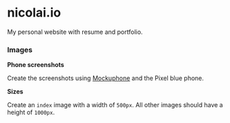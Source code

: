 # nicolai.io

My personal website with resume and portfolio.

### Images

**Phone screenshots**

Create the screenshots using [Mockuphone](https://mockuphone.com/googlepixelreallyblue) and the Pixel blue phone.

**Sizes**

Create an `index` image with a width of `500px`. All other images should have a height of `1000px`.